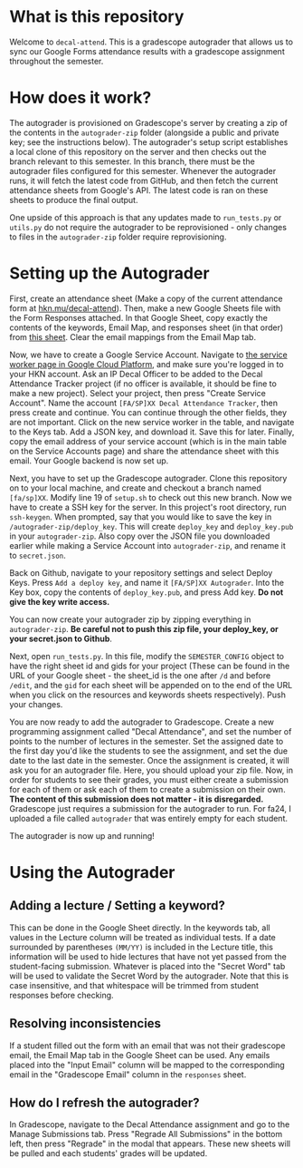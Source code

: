 # What is this repository

Welcome to `decal-attend`. This is a gradescope autograder that allows us to sync our Google Forms attendance results with a gradescope assignment throughout the semester.

# How does it work?

The autograder is provisioned on Gradescope's server by creating a zip of the contents in the `autograder-zip` folder (alongside a public and private key; see the instructions below). The autograder's setup script establishes a local clone of this repository on the server and then checks out the branch relevant to this semester. In this branch, there must be the autograder files configured for this semester. Whenever the autograder runs, it will fetch the latest code from GitHub, and then fetch the current attendance sheets from Google's API. The latest code is ran on these sheets to produce the final output.

One upside of this approach is that any updates made to `run_tests.py` or `utils.py` do not require the autograder to be reprovisioned - only changes to files in the `autograder-zip` folder require reprovisioning.

# Setting up the Autograder

First, create an attendance sheet (Make a copy of the current attendance form at [hkn.mu/decal-attend](https://hkn.mu/decal.attend)). Then, make a new Google Sheets file with the Form Responses attached. In that Google Sheet, copy exactly the contents of the keywords, Email Map, and responses sheet (in that order) from [this sheet](https://docs.google.com/spreadsheets/d/1NZFt_ZgkvujTZaKIsiY_mNkP-ixJUOkRPyUBogQZaRY/edit?gid=1457747331#gid=1457747331). Clear the email mappings from the Email Map tab.

Now, we have to create a Google Service Account. Navigate to [the service worker page in Google Cloud Platform](https://console.cloud.google.com/iam-admin/serviceaccounts), and make sure you're logged in to your HKN account. Ask an IP Decal Officer to be added to the Decal Attendance Tracker project (if no officer is available, it should be fine to make a new project). Select your project, then press "Create Service Account". Name the account `[FA/SP]XX Decal Attendance Tracker`, then press create and continue. You can continue through the other fields, they are not important. Click on the new service worker in the table, and navigate to the Keys tab. Add a JSON key, and download it. Save this for later. Finally, copy the email address of your service account (which is in the main table on the Service Accounts page) and share the attendance sheet with this email. Your Google backend is now set up.

Next, you have to set up the Gradescope autograder. Clone this repository on to your local machine, and create and checkout a branch named `[fa/sp]XX`. Modify line 19 of `setup.sh` to check out this new branch. Now we have to create a SSH key for the server. In this project's root directory, run `ssh-keygen`. When prompted, say that you would like to save the key in `/autograder-zip/deploy_key`. This will create `deploy_key` and `deploy_key.pub` in your `autograder-zip`. Also copy over the JSON file you downloaded earlier while making a Service Account into `autograder-zip`, and rename it to `secret.json`.

Back on Github, navigate to your repository settings and select Deploy Keys. Press `Add a deploy key`, and name it `[FA/SP]XX Autograder`. Into the Key box, copy the contents of `deploy_key.pub`, and press Add key. **Do not give the key write access.**

You can now create your autograder zip by zipping everything in `autograder-zip`. **Be careful not to push this zip file, your deploy_key, or your secret.json to Github**.

Next, open `run_tests.py`. In this file, modify the `SEMESTER_CONFIG` object to have the right sheet id and gids for your project (These can be found in the URL of your Google sheet - the sheet_id is the one after `/d` and before `/edit`, and the `gid` for each sheet will be appended on to the end of the URL when you click on the resources and keywords sheets respectively). Push your changes.

You are now ready to add the autograder to Gradescope. Create a new programming assignment called "Decal Attendance", and set the number of points to the number of lectures in the semester. Set the assigned date to the first day you'd like the students to see the assignment, and set the due date to the last date in the semester. Once the assignment is created, it will ask you for an autograder file. Here, you should upload your zip file. Now, in order for students to see their grades, you must either create a submission for each of them or ask each of them to create a submission on their own. **The content of this submission does not matter - it is disregarded.** Gradescope just requires a submission for the autograder to run. For fa24, I uploaded a file called `autograder` that was entirely empty for each student.

The autograder is now up and running!

# Using the Autograder

## Adding a lecture / Setting a keyword?

This can be done in the Google Sheet directly. In the keywords tab, all values in the Lecture column will be treated as individual tests. If a date surrounded by parentheses `(MM/YY)` is included in the Lecture title, this information will be used to hide lectures that have not yet passed from the student-facing submission. Whatever is placed into the "Secret Word" tab will be used to validate the Secret Word by the autograder. Note that this is case insensitive, and that whitespace will be trimmed from student responses before checking.

## Resolving inconsistencies

If a student filled out the form with an email that was not their gradescope email, the Email Map tab in the Google Sheet can be used. Any emails placed into the "Input Email" column will be mapped to the corresponding email in the "Gradescope Email" column in the `responses` sheet.

## How do I refresh the autograder?

In Gradescope, navigate to the Decal Attendance assignment and go to the Manage Submissions tab. Press "Regrade All Submissions" in the bottom left, then press "Regrade" in the modal that appears. These new sheets will be pulled and each students' grades will be updated.

